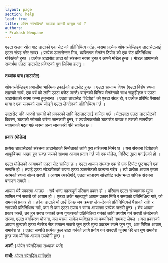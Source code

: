 ```yaml
---
layout: page
section: help
lead: true
title: ओपेन स्पेनडिंगले तथ्यांक कसरी प्रस्तुत गर्छ ?
authors:
- Prakash Neupane
---
```

एउटा अलग स्रोत बाट डाटाको एक सेट को प्रतिनिधित्व गर्दछ, जसमा प्रत्येक ओपनस्पेन्डिङ्ग डाटासेटलाई एउटा संग्रह गरेर राख्छ । प्रत्येक डाटासेन्टर भित्र, व्यक्तिगत लेनदेन टिपोड को एक सेट प्रतिनिधित्व गरिरहेको हुन्छ । प्रत्येक डाटासेट डाटा को संरचना नक्सा हुन्छ र आफ्नै मोडेल हुन्छ । मोडल आयामको सन्दर्भमा एउटा डाटासेट प्रविष्टको गुण लिपिमा हाल्नु ।

#### तथ्यांक पात्र (डाटासेट)
ओपनस्पेन्डिङ्ग प्रणालीमा भास्मिक इकाईको डाटासेट हुन्छ । एउटा सामान्य विषय (एउटा विशेष रुपमा शहरको खर्च, एक वर्ष को लागि एउटा बजेट जस्तै) बाड्नको वित्तिय लेनदेनको साथ सकुहीकृत र एउटा डाटासेटको रुपमा जम्मा हुनुजान्छ । एउटा डाटासेट “टिपोट” को एउटा संग्रह हो, र प्रत्येक प्रविष्टि पैसाको मात्रा र एक समयको साथ जोड्ने एउटा लेनदेनको प्रतिनिधित्व गर्छ ।

डाटासेट पनि आफ्नो सामग्री को प्रकारको लागि मेटाडाटालाई शामिल गर्छ । मेटाडाटा एउटा डाटासेटको विवरण, डाटाको स्रोतको बारेमा जानकारी हुन्छ, र उपयोगकर्ताको डाटासेट पाउछ र उसको सामग्रीका व्याख्याको मद्दत गर्छ जस्मा अन्य जानकारी पनि सामिल छ ।

#### प्रकार (मोडेल)
प्रत्येक डाटासेटको संरचना डाटासेटको निमौताको लागि पुरा तरिकामा निर्भर छ । यस संरचना टिपोटको आफुबिचमा अखग हुन सक्छ जस्को साथमा आयाम प्रदान गर्छ जो एक मोडेल, निर्दिष्ट द्धारा बनाईएको हो ।

एउटा मोडेलको आयामको एउटा सेट सामिल छ । एउटा आयाम संभवतः एक से एक टिपोट छुट्याउने एक सम्पत्ति हो । तपाई एउटा स्प्रेडशीटको रुपमा एउटा डाटासेटको कल्पना गर्दछ । त्यो प्रत्येक आयाम एउटा स्तंभको रुपमा सोच्न सक्छौ । आयाम त्यस्तैगरि, एउटा साधारण स्प्रेडशीट स्त्ंभ भन्दा अधिक संरचना बनाउन सक्छौ ।

आयाम धेरै प्रकारमा आउछ । सबै भन्दा महत्वपूर्ण परिमाण प्रकार हो । परिमाण एउटा संख्यात्मक मुल्य शामिल गर्न सक्छौ जो आयाम हो । एउटा अर्काे महत्वपूर्ण आयाम प्रकार मिति र समयको प्रतिनिधित्व गर्छ, जो समयको प्रकार हो । हरेक डाटाले यो ठाउँ लिन्छ जब क्रमशः लेन–देनको प्रतिनिधित्वले पैसाको राशि र समयको प्रतिनिधित्व गर्छ, कम से कम एउटा उपाय र समय आयाममा प्रत्येक जरुरी हुन्छ ।
शेष आयाम प्रकार जस्तै, तब हुन सक्छ जबकी अन्य गुणहरुको प्रतिनिधित्व गर्नको लागि उपयोग गर्न सक्छौ लेनदेनको संख्या, एउटा वर्गीकरण योजना, यस यसमा सामेल व्यक्तिहरु या कम्पनिको नामबाट लेबल । यस प्रकारको आयाम मुल्यको एउटा नेस्टेड सेट समात्न सक्छौ जुन एउटै मुल्य पकडन सक्ने जुन गुण, अरु मिश्रित आयाम, समावेश छ । एउटा सम्पत्ति प्रत्येक कुल डाटा गर्नको लागि प्रयोग गर्न सक्दछौ जुनमा धेरै उप गुण समावेश हुन्छ जब यौगिक आयाम उपयोगी हुन्छ ।

**अर्को**: [ओपेन स्पेनडिंगमा तथ्यांक थप्ने]

**माथी**: [ओपन स्पेनडिंग मार्गदर्शन](../)
